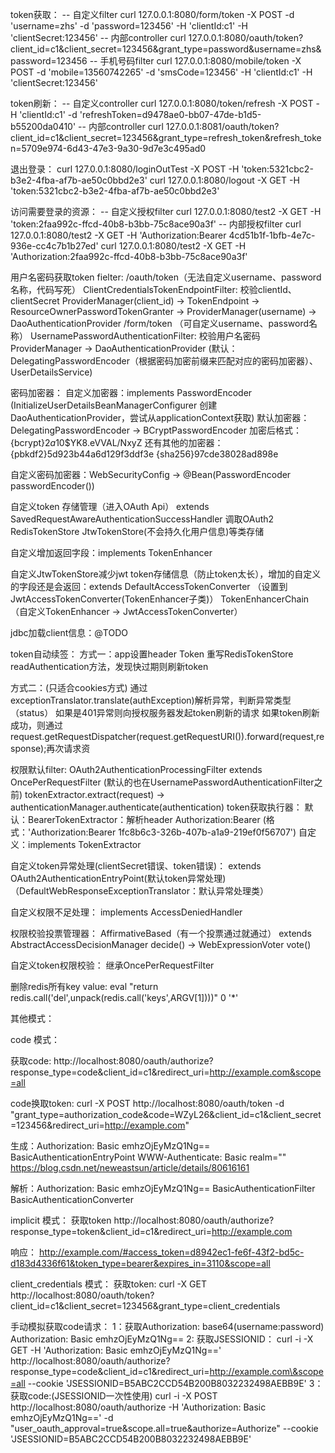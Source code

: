 
 token获取：
 -- 自定义filter
 curl 127.0.0.1:8080/form/token -X POST -d 'username=zhs'  -d 'password=123456' -H 'clientId:c1' -H 'clientSecret:123456'
 -- 内部controller
 curl 127.0.0.1:8080/oauth/token?client_id=c1\&client_secret=123456\&grant_type=password\&username=zhs\&password=123456
 -- 手机号码filter
 curl 127.0.0.1:8080/mobile/token -X POST -d 'mobile=13560742265'  -d 'smsCode=123456' -H 'clientId:c1' -H 'clientSecret:123456'


 token刷新：
 -- 自定义controller
 curl 127.0.0.1:8080/token/refresh -X POST  -H 'clientId:c1' -d 'refreshToken=d9478ae0-bb07-47de-b1d5-b55200da0410'
 -- 内部controller
 curl 127.0.0.1:8081/oauth/token?client_id=c1\&client_secret=123456\&grant_type=refresh_token\&refresh_token=5709e974-6d43-47e3-9a30-9d7e3c495ad0

 退出登录：
 curl 127.0.0.1:8080/loginOutTest -X POST -H 'token:5321cbc2-b3e2-4fba-af7b-ae50c0bbd2e3'
 curl 127.0.0.1:8080/logout -X GET -H 'token:5321cbc2-b3e2-4fba-af7b-ae50c0bbd2e3'
 
 访问需要登录的资源：
 -- 自定义授权filter
 curl 127.0.0.1:8080/test2 -X GET -H 'token:2faa992c-ffcd-40b8-b3bb-75c8ace90a3f'
 -- 内部授权filter
 curl 127.0.0.1:8080/test2 -X GET -H 'Authorization:Bearer 4cd51b1f-1bfb-4e7c-936e-cc4c7b1b27ed'
 curl 127.0.0.1:8080/test2 -X GET -H 'Authorization:2faa992c-ffcd-40b8-b3bb-75c8ace90a3f'

 
用户名密码获取token fielter: 
/oauth/token（无法自定义username、password名称，代码写死）
ClientCredentialsTokenEndpointFilter: 校验clientId、clientSecret
  ProviderManager(client_id) -> TokenEndpoint -> ResourceOwnerPasswordTokenGranter -> ProviderManager(username) -> DaoAuthenticationProvider
/form/token （可自定义username、password名称）
UsernamePasswordAuthenticationFilter: 校验用户名密码
  ProviderManager -> DaoAuthenticationProvider (默认：DelegatingPasswordEncoder（根据密码加密前缀来匹配对应的密码加密器）、UserDetailsService)

密码加密器： 
自定义加密器：implements PasswordEncoder (InitializeUserDetailsBeanManagerConfigurer 创建DaoAuthenticationProvider，尝试从applicationContext获取)
默认加密器：DelegatingPasswordEncoder -> BCryptPasswordEncoder
 加密后格式：{bcrypt}$2a$10$YK8.eVVAL/NxyZ
 还有其他的加密器：
 {pbkdf2}5d923b44a6d129f3ddf3e
 {sha256}97cde38028ad898e
 
自定义密码加密器：WebSecurityConfig -> @Bean(PasswordEncoder passwordEncoder())
 
自定义token 存储管理（进入OAuth Api） extends SavedRequestAwareAuthenticationSuccessHandler 调取OAuth2 RedisTokenStore JtwTokenStore(不会持久化用户信息)等类存储

自定义增加返回字段：implements TokenEnhancer

自定义JtwTokenStore减少jwt token存储信息（防止token太长），增加的自定义的字段还是会返回：extends DefaultAccessTokenConverter （设置到JwtAccessTokenConverter(TokenEnhancer子类)）
   TokenEnhancerChain（自定义TokenEnhancer -> JwtAccessTokenConverter）

jdbc加载client信息：@TODO   

token自动续签：
  方式一：app设置header Token
  重写RedisTokenStore  readAuthentication方法，发现快过期则刷新token

  方式二：(只适合cookies方式)
  通过exceptionTranslator.translate(authException)解析异常，判断异常类型（status）
  如果是401异常则向授权服务器发起token刷新的请求
  如果token刷新成功，则通过request.getRequestDispatcher(request.getRequestURI()).forward(request,response);再次请求资



权限默认filter: 
OAuth2AuthenticationProcessingFilter extends OncePerRequestFilter (默认的也在UsernamePasswordAuthenticationFilter之前)
 tokenExtractor.extract(request) -> authenticationManager.authenticate(authentication)
   token获取执行器：
     默认：BearerTokenExtractor：解析header Authorization:Bearer (格式：'Authorization:Bearer 1fc8b6c3-326b-407b-a1a9-219ef0f56707')
	 自定义：implements TokenExtractor
   	 
	 
   自定义token异常处理(clientSecret错误、token错误)：
     extends OAuth2AuthenticationEntryPoint(默认token异常处理)（DefaultWebResponseExceptionTranslator：默认异常处理类）
	 
   自定义权限不足处理：
      implements AccessDeniedHandler	
       
   权限校验投票管理器：
     AffirmativeBased（有一个投票通过就通过） extends AbstractAccessDecisionManager decide() ->  WebExpressionVoter vote()
	 
自定义token权限校验：
   继承OncePerRequestFilter
 
 
删除redis所有key value:
 eval "return redis.call('del',unpack(redis.call('keys',ARGV[1])))" 0 '*'
 

其他模式： 
 
 
code 模式：
 
 获取code:
 http://localhost:8080/oauth/authorize?response_type=code&client_id=c1&redirect_uri=http://example.com&scope=all
 
 code换取token:
 curl -X POST http://localhost:8080/oauth/token -d "grant_type=authorization_code&code=WZyL26&client_id=c1&client_secret=123456&redirect_uri=http://example.com"  
 
 生成：Authorization: Basic emhzOjEyMzQ1Ng==
 BasicAuthenticationEntryPoint WWW-Authenticate: Basic realm=""
     https://blog.csdn.net/neweastsun/article/details/80616161
 
 解析：Authorization: Basic emhzOjEyMzQ1Ng==
 BasicAuthenticationFilter BasicAuthenticationConverter
 
implicit 模式：
  获取token
  http://localhost:8080/oauth/authorize?response_type=token&client_id=c1&redirect_uri=http://example.com
 
  响应：
  http://example.com/#access_token=d8942ec1-fe6f-43f2-bd5c-d183d4336f61&token_type=bearer&expires_in=3110&scope=all
 
 
client_credentials 模式：
  获取token: 
  curl -X GET http://localhost:8080/oauth/token?client_id=c1\&client_secret=123456\&grant_type=client_credentials
  


手动模拟获取code请求：
  1：获取Authorization:  base64(username:password)
     Authorization: Basic emhzOjEyMzQ1Ng==
  2: 获取JSESSIONID：
     curl -i -X GET -H 'Authorization: Basic emhzOjEyMzQ1Ng==' http://localhost:8080/oauth/authorize?response_type=code\&client_id=c1\&redirect_uri=http://example.com\&scope=all  --cookie 'JSESSIONID=B5ABC2CCD54B200B8032232498AEBB9E'
  3：获取code:(JSESSIONID一次性使用)
     curl -i -X POST http://localhost:8080/oauth/authorize  -H 'Authorization: Basic emhzOjEyMzQ1Ng==' -d "user_oauth_approval=true&scope.all=true&authorize=Authorize" --cookie 'JSESSIONID=B5ABC2CCD54B200B8032232498AEBB9E'



